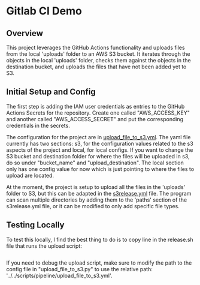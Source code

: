 # Gitlab CI Demo

## Overview
This project leverages the GitHub Actions functionality and uploads files from the local 'uploads' folder to an AWS S3 bucket. It iterates through the objects in the local 'uploads' folder, checks them against the objects in the destination bucket, and uploads the files that have not been added yet to S3. 

## Initial Setup and Config 
The first step is adding the IAM user credentials as entries to the GitHub Actions Secrets for the repository. Create one called "AWS_ACCESS_KEY" and another called "AWS_ACCESS_SECRET" and put the corresponding credentials in the secrets.

The configuration for the project are in [upload_file_to_s3.yml](scripts/pipeline/upload_file_to_s3.yml). The yaml file currently has two sections: s3, for the configuration values related to the s3 aspects of the project and local, for local configs. If you want to change the S3 bucket and destination folder for where the files will be uploaded in s3, do so under "bucket_name" and "upload_destination". The local section only has one config value for now which is just pointing to where the files to upload are located.

At the moment, the project is setup to upload all the files in the 'uploads' folder to S3, but this can be adapted in the [s3release.yml](.github/workflows/s3release.yml) file. The program can scan multiple directories by adding them to the 'paths' section of the s3release.yml file, or it can be modified to only add specific file types.

## Testing Locally
To test this locally, I find the best thing to do is to copy line in the release.sh file that runs the upload script:
```python3 scripts/pipeline/upload_file_to_s3.py "$aws_access_key" "$aws_access_secret"
```
If you need to debug the upload script, make sure to modify the path to the config file in "upload_file_to_s3.py" to use the relative path: '../../scripts/pipeline/upload_file_to_s3.yml'.
